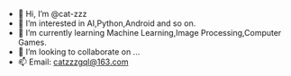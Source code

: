 - 👋 Hi, I’m @cat-zzz
- 👀 I’m interested in AI,Python,Android and so on.
- 🌱 I’m currently learning Machine Learning,Image Processing,Computer Games.
- 💞️ I’m looking to collaborate on ...
- 📫 Email: catzzzgql@163.com

<!---
cat-zzz/cat-zzz is a ✨ special ✨ repository because its `README.md` (this file) appears on your GitHub profile.
You can click the Preview link to take a look at your changes.
--->
